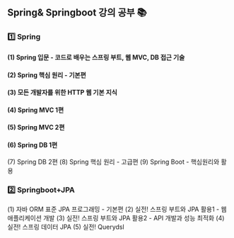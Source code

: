 ## Spring& Springboot 강의 공부 📚


### 1️⃣ Spring 

#### (1) Spring 입문 - 코드로 배우는 스프링 부트, 웹 MVC, DB 접근 기술
#### (2) Spring 핵심 원리 - 기본편
#### (3) 모든 개발자를 위한 HTTP 웹 기본 지식
#### (4) Spring MVC 1편
#### (5) Spring MVC 2편
#### (6) Spring DB 1편
(7) Spring DB 2편
(8) Spring 핵심 원리 - 고급편
(9) Spring Boot - 핵심원리와 활용


### 2️⃣ Springboot+JPA

(1) 자바 ORM 표준 JPA 프로그래밍 - 기본편
(2) 실전! 스프링 부트와 JPA 활용1 - 웹 애플리케이션 개발
(3) 실전! 스프링 부트와 JPA 활용2 - API 개발과 성능 최적화
(4) 실전! 스프링 데이터 JPA
(5) 실전! Querydsl
